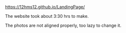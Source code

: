 https://12hms12.github.io/LandingPage/

The website took about 3:30 hrs to make.

The photos are not aligned properly, too lazy to change it.
